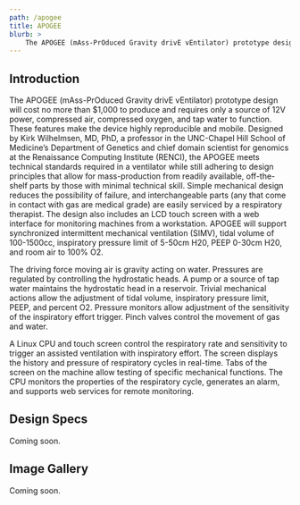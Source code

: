 ```yaml
---
path: /apogee
title: APOGEE
blurb: >
    The APOGEE (mAss-PrOduced Gravity drivE vEntilator) prototype design will cost no more than $1,000 to produce and requires only a source of 12V power, compressed air, compressed oxygen, and tap water to function. These features make the device highly reproducible and mobile.
---
```


## Introduction

The APOGEE (mAss-PrOduced Gravity drivE vEntilator) prototype design will cost no more than $1,000 to produce and requires only a source of 12V power, compressed air, compressed oxygen, and tap water to function. These features make the device highly reproducible and mobile. Designed by Kirk Wilhelmsen, MD, PhD, a professor in the UNC-Chapel Hill School of Medicine’s Department of Genetics and chief domain scientist for genomics at the Renaissance Computing Institute (RENCI), the APOGEE meets technical standards required in a ventilator while still adhering to design principles that allow for mass-production from readily available, off-the-shelf parts by those with minimal technical skill. Simple mechanical design reduces the possibility of failure, and interchangeable parts (any that come in contact with gas are medical grade) are easily serviced by a respiratory therapist. The design also includes an LCD touch screen with a web interface for monitoring machines from a workstation. APOGEE will support synchronized intermittent mechanical ventilation (SIMV), tidal volume of 100-1500cc, inspiratory pressure limit of 5-50cm H20, PEEP 0-30cm H20, and room air to 100% O2.

The driving force moving air is gravity acting on water. Pressures are regulated by controlling the hydrostatic heads. A pump or a source of tap water maintains the hydrostatic head in a reservoir. Trivial mechanical actions allow the adjustment of tidal volume, inspiratory pressure limit, PEEP, and percent O2. Pressure monitors allow adjustment of the sensitivity of the inspiratory effort trigger. Pinch valves control the movement of gas and water.

A Linux CPU and touch screen control the respiratory rate and sensitivity to trigger an assisted ventilation with inspiratory effort. The screen displays the history and pressure of respiratory cycles in real-time. Tabs of the screen on the machine allow testing of specific mechanical functions. The CPU monitors the properties of the respiratory cycle, generates an alarm, and supports web services for remote monitoring.

## Design Specs

Coming soon.

## Image Gallery

Coming soon.